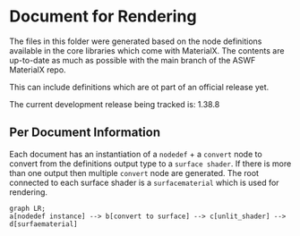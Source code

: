 # Document for Rendering

The files in this folder were generated based on the node definitions available in the core libraries which come with
MaterialX. The contents are up-to-date as much as possible with the main branch of the ASWF MaterialX repo. 

This can include definitions which are ot part of an official release yet.

The current development release being tracked is: 1.38.8

## Per Document Information

Each document has an instantiation of a `nodedef` + a `convert` node to convert from the definitions output type to a `surface shader`. If there
is more than one output then multiple `convert` node are generated. The root connected to each surface shader is a `surfacematerial` which 
is used for rendering.

```mermaid
graph LR;
a[nodedef instance] --> b[convert to surface] --> c[unlit_shader] --> d[surfaematerial]
```
